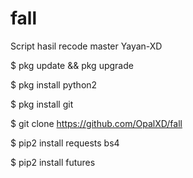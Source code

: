 # fall
Script hasil recode master Yayan-XD

$ pkg update && pkg upgrade

$ pkg install python2

$ pkg install git

$ git clone https://github.com/OpalXD/fall

$ pip2 install requests bs4

$ pip2 install futures
